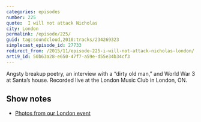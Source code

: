 ```yaml
---
categories: episodes
number: 225
quote:  I will not attack Nicholas
city: London
permalink: /episode/225/
guid: tag:soundcloud,2010:tracks/234269323
simplecast_episode_id: 27733
redirect_from: /2015/11/episode-225-i-will-not-attack-nicholas-london/
art19_id: 50b63a28-e650-47f7-a59e-d55e34b34cf3
---
```


Angsty breakup poetry, an interview with a “dirty old man,” and World War 3 at Santa’s house. Recorded live at the London Music Club in London, ON.

## Show notes
- [Photos from our London event](https://www.facebook.com/media/set/?set=a.10153438882543600.1073741852.121054468599&type=1&l=972044eea5)
